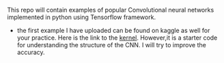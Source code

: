 
This repo will contain examples of popular Convolutional neural networks implemented in python using Tensorflow framework.

- the first example I have uploaded can be found on kaggle as well for your practice. Here is the link to the [kernel](https://www.kaggle.com/arpitjain007/cnn-using-mnist-dataset). However,it is a starter code for understanding the structure of the CNN. I will try to improve the accuracy.
